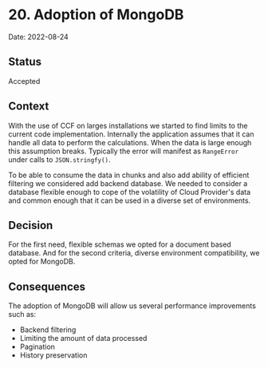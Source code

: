 # 20. Adoption of MongoDB

Date: 2022-08-24

## Status

Accepted

## Context

With the use of CCF on larges installations we started to find limits to the
current code implementation. Internally the application assumes that it can
handle all data to perform the calculations. When the data is large enough this
assumption breaks. Typically the error will manifest as `RangeError` under
calls to `JSON.stringfy()`.

To be able to consume the data in chunks and also add ability of efficient 
filtering we considered add backend database. We needed to consider a database
flexible enough to cope of the volatility of Cloud Provider's data and
common enough that it can be used in a diverse set of environments.

## Decision

For the first need, flexible schemas we opted for a document based database. And 
for the second criteria, diverse environment compatibility, we opted for MongoDB.

## Consequences

The adoption of MongoDB will allow us several performance improvements such as:
 * Backend filtering
 * Limiting the amount of data processed
 * Pagination
 * History preservation

